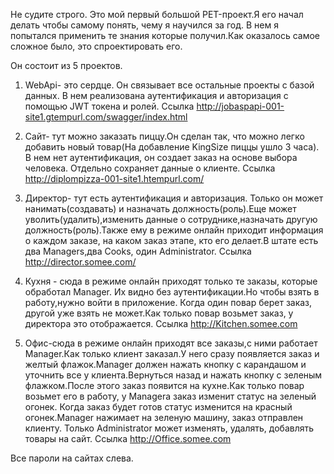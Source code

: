 Не судите строго. Это мой первый большой PET-проект.Я его начал делать чтобы самому понять, чему я научился за год.
В нем я попытался применить те знания которые получил.Как оказалось самое сложное было, это спроектировать его.

Он состоит из 5 проектов.

  1) WebApi- это сердце. Он связывает все остальные проекты с базой данных. В нем реализована аутентификация и авторизация с
  помощью JWT токена и ролей.
  Ссылка http://jobaspapi-001-site1.gtempurl.com/swagger/index.html
  
  2) Сайт- тут можно заказать пиццу.Он сделан так, что можно легко добавить новый товар(На добавление KingSize пиццы ушло 3 часа).
  В нем нет аутентификация, он создает заказ на основе выбора человека. Отдельно сохраняет данные о клиенте.
  Ссылка http://diplompizza-001-site1.htempurl.com/
  
  3) Директор- тут есть аутентификация и авторизация. Только он может нанимать(создавать) и назначать должность(роль).Еще может
  уволить(удалить),изменить данные о сотруднике,назначать другую должность(роль).Также ему в режиме онлайн приходит информация 
  о каждом заказе, на каком заказ этапе, кто его делает.В штате есть два Managers,два Cooks, один Administrator.
  Ссылка http://director.somee.com/
  
  4) Кухня - сюда в режиме онлайн приходят только те заказы, которые обработал Manager. Их видно без аутентификации.Но чтобы взять в 
  работу,нужно войти в приложение. Когда один повар берет заказ, другой уже взять не может.Как только повар возьмет заказ, у 
  директора это отображается.
  Ссылка http://Kitchen.somee.com
  
  5) Офис-сюда в режиме онлайн приходят все заказы,с ними работает Manager.Как только клиент заказал.У него сразу  появляется 
  заказ и желтый флажок.Manager должен нажать кнопку с карандашом и уточнить все у клиента.Вернуться назад и нажать кнопку с зеленым
  флажком.После этого заказ появится на кухне.Как только повар возьмет его в работу, у Managerа заказ изменит статус на зеленый огонек.
  Когда заказ будет готов статус изменится на красный огонек.Manager нажимает на зеленую машину, заказ отправлен клиенту.
  Только Administrator может изменять, удалять, добавлять товары на сайт.
  Ссылка http://Office.somee.com
  
 
Все пароли на сайтах слева.
